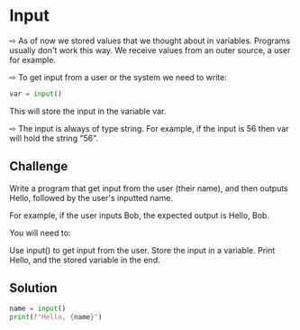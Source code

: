 # Input

⇨ As of now we stored values that we thought about in variables. Programs usually don't work this way. We receive values from an outer source, a user for example.

⇨ To get input from a user or the system we need to write:
```py
var = input()
```
This will store the input in the variable var.

⇨ The input is always of type string. For example, if the input is 56 then var will hold the string "56".


## Challenge

Write a program that get input from the user (their name), and then outputs Hello,  followed by the user's inputted name.

For example, if the user inputs Bob, the expected output is Hello, Bob.

You will need to:

Use input() to get input from the user.
Store the input in a variable.
Print Hello,  and the stored variable in the end.

## Solution
```py
name = input()
print(f"Hello, {name}")
```
